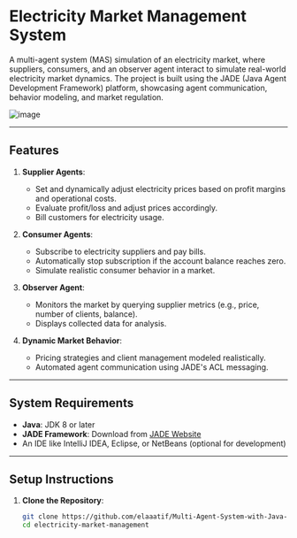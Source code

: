 # Electricity Market Management System

A multi-agent system (MAS) simulation of an electricity market, where suppliers, consumers, and an observer agent interact to simulate real-world electricity market dynamics. The project is built using the JADE (Java Agent Development Framework) platform, showcasing agent communication, behavior modeling, and market regulation.

![image](https://github.com/user-attachments/assets/d219edab-1433-4481-8cee-1e2d456552b8)

---

## **Features**
1. **Supplier Agents**:
   - Set and dynamically adjust electricity prices based on profit margins and operational costs.
   - Evaluate profit/loss and adjust prices accordingly.
   - Bill customers for electricity usage.

2. **Consumer Agents**:
   - Subscribe to electricity suppliers and pay bills.
   - Automatically stop subscription if the account balance reaches zero.
   - Simulate realistic consumer behavior in a market.

3. **Observer Agent**:
   - Monitors the market by querying supplier metrics (e.g., price, number of clients, balance).
   - Displays collected data for analysis.

4. **Dynamic Market Behavior**:
   - Pricing strategies and client management modeled realistically.
   - Automated agent communication using JADE's ACL messaging.

---

## **System Requirements**
- **Java**: JDK 8 or later
- **JADE Framework**: Download from [JADE Website](http://jade.tilab.com)
- An IDE like IntelliJ IDEA, Eclipse, or NetBeans (optional for development)

---

## **Setup Instructions**
1. **Clone the Repository**:
   ```bash
   git clone https://github.com/elaaatif/Multi-Agent-System-with-Java-JADE
   cd electricity-market-management

